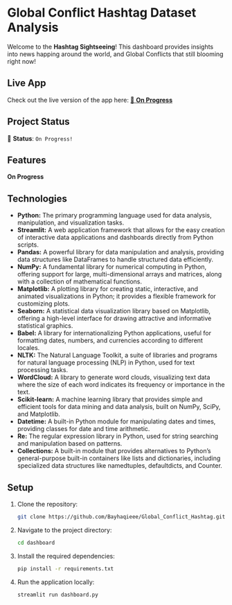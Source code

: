 # Global Conflict Hashtag Dataset Analysis

Welcome to the **Hashtag Sightseeing**! This dashboard provides insights into news happing around the world, and Global Conflicts that still blooming right now!

## Live App

Check out the live version of the app here: [🚧 **On Progress**]()

## Project Status

🚧 **Status**: `On Progress!`

## Features

**On Progress**

## Technologies

- **Python:** The primary programming language used for data analysis, manipulation, and visualization tasks.
- **Streamlit:** A web application framework that allows for the easy creation of interactive data applications and dashboards directly from Python scripts.
- **Pandas:** A powerful library for data manipulation and analysis, providing data structures like DataFrames to handle structured data efficiently.
- **NumPy:** A fundamental library for numerical computing in Python, offering support for large, multi-dimensional arrays and matrices, along with a collection of mathematical functions.
- **Matplotlib:** A plotting library for creating static, interactive, and animated visualizations in Python; it provides a flexible framework for customizing plots.
- **Seaborn:** A statistical data visualization library based on Matplotlib, offering a high-level interface for drawing attractive and informative statistical graphics.
- **Babel:** A library for internationalizing Python applications, useful for formatting dates, numbers, and currencies according to different locales.
- **NLTK:** The Natural Language Toolkit, a suite of libraries and programs for natural language processing (NLP) in Python, used for text processing tasks.
- **WordCloud:** A library to generate word clouds, visualizing text data where the size of each word indicates its frequency or importance in the text.
- **Scikit-learn:** A machine learning library that provides simple and efficient tools for data mining and data analysis, built on NumPy, SciPy, and Matplotlib.
- **Datetime:** A built-in Python module for manipulating dates and times, providing classes for date and time arithmetic.
- **Re:** The regular expression library in Python, used for string searching and manipulation based on patterns.
- **Collections:** A built-in module that provides alternatives to Python’s general-purpose built-in containers like lists and dictionaries, including specialized data structures like namedtuples, defaultdicts, and Counter.

## Setup

1. Clone the repository:
    ```bash
    git clone https://github.com/Bayhaqieee/Global_Conflict_Hashtag.git
    ```

2. Navigate to the project directory:
    ```bash
    cd dashboard
    ```

3. Install the required dependencies:
    ```bash
    pip install -r requirements.txt
    ```

4. Run the application locally:
    ```bash
    streamlit run dashboard.py
    ```